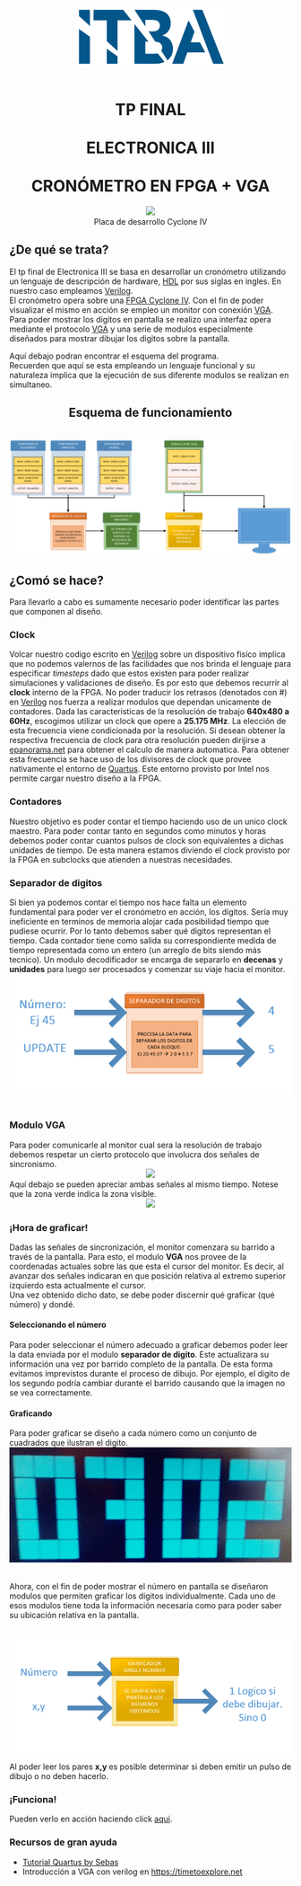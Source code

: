 <div align = "center">
  <img src = "https://github.com/ITBA-E3-2018/tp3-team-6/blob/master/Informe/logo.jpg?raw=true" width="265" height="106">
  </br></br>
</div>
<h1>
    <div align="center">
      <b>TP FINAL</b></br>
        </br>
      <b>ELECTRONICA III</b>
        </br>
    </div>
  </br>
   <div align="center">
      <b>CRONÓMETRO EN FPGA + VGA</b>
    </div>
  
</h1>

<div align = "center">
  <img src ="https://core-electronics.com.au/media/catalog/product/cache/1/image/650x650/fe1bcd18654db18f328c2faaaf3c690a/4/5/451-02.jpg" width = 300 heigth = 300><br>
  Placa de desarrollo Cyclone IV
  </div>
<h2>¿De qué se trata?</h2>
El tp final de Electronica III se basa en desarrollar un cronómetro utilizando un lenguaje de descripción de hardware, 
<a  href ="https://en.wikipedia.org/wiki/Hardware_description_language">HDL</a> por sus siglas en ingles. En nuestro caso empleamos 
<a  href ="https://es.wikipedia.org/wiki/Verilog"> Verilog</a>.
<br> 
El cronómetro opera sobre una <a  href ="https://www.intel.com/content/www/us/en/products/programmable/fpga/cyclone-iv.html">FPGA Cyclone IV</a>.
Con el fin de poder visualizar el mismo en acción se empleo un monitor con conexión <a  href = "https://es.wikipedia.org/wiki/Video_Graphics_Array">VGA</a>.
Para poder mostrar los digitos en pantalla se realizo una interfaz opera mediante el protocolo <a href = "https://es.wikipedia.org/wiki/Video_Graphics_Array">VGA</a> y una serie de modulos especialmente 
diseñados para mostrar dibujar los digitos sobre la pantalla.

Aquí debajo podran encontrar el esquema del programa.
<br>
Recuerden que aquí se esta empleando un lenguaje funcional y su naturaleza implica que la ejecución de sus diferente modulos 
se realizan en simultaneo.
<div align = "center">
  <h2>Esquema de funcionamiento</h2>
  </br>
  <img src = "https://github.com/ITBA-E3-2018/tpf-team-6/blob/master/ESQUEMA%20DE%20FUNCIONAMIENTO/Drawing1.png?raw=true">
</div>
<h2>¿Comó se hace?</h2>
Para llevarlo a cabo es sumamente necesario poder identificar las partes que componen al diseño.
<h3>Clock</h3>
Volcar nuestro codigo escrito en <a target="_blank" href ="https://es.wikipedia.org/wiki/Verilog"> Verilog</a> sobre un dispositivo fisíco implica que no podemos valernos de las facilidades que nos brinda el lenguaje para especificar <i>timesteps</i> dado que estos existen para poder realizar simulaciones y validaciones de diseño. Es por esto que debemos recurrir al <b>clock</b> interno de la FPGA. No poder traducir los retrasos (denotados con #) en <a target="_blank" href ="https://es.wikipedia.org/wiki/Verilog"> Verilog</a> nos fuerza a realizar modulos que dependan unicamente de contadores.
Dada las caracteristicas de la resolución de trabajo <b>640x480 a 60Hz</b>, escogimos utilizar un clock que opere a <b>25.175 MHz</b>.
La elección de esta frecuencia viene condicionada por la resolución. Si desean obtener la respectiva frecuencia de clock para otra resolución pueden dirijirse a <a href="http://www.epanorama.net/faq/vga2rgb/calc.html">epanorama.net</a> para obtener el calculo de manera automatica. 
Para obtener esta frecuencia se hace uso de los divisores de clock que provee nativamente el entorno de <a target="_blank" href ="https://www.intel.com/content/www/us/en/software/programmable/quartus-prime/overview.html">Quartus</a>. Este entorno provisto por Intel nos permite cargar nuestro diseño a la FPGA.

<h3>Contadores</h3>
Nuestro objetivo es poder contar el tiempo haciendo uso de un unico clock maestro. Para poder contar tanto en segundos como minutos y horas debemos poder contar cuantos pulsos de clock son equivalentes a dichas unidades de tiempo. De esta manera estamos diviendo el clock provisto por la FPGA en subclocks que atienden a nuestras necesidades. 

<h3>Separador de digitos</h3>
Si bien ya podemos contar el tiempo nos hace falta un elemento fundamental para poder ver el cronómetro en acción, los digitos. Sería muy ineficiente en terminos de memoria alojar cada posibilidad tiempo que pudiese ocurrir. Por lo tanto debemos saber qué digitos representan el tiempo.
Cada contador tiene como salida su correspondiente medida de tiempo representada como un entero (un arreglo de bits siendo más tecnico). Un modulo decodificador se encarga de separarlo en <b>decenas</b> y <b>unidades</b> para luego ser procesados y comenzar su viaje hacia el monitor.
<div align = "center">
  <img src = "https://github.com/ITBA-E3-2018/tpf-team-6/blob/master/ESQUEMA%20DE%20FUNCIONAMIENTO/NumSep.PNG?raw=true">
</div>
<br>
<h3>Modulo VGA</h3>
  Para poder comunicarle al monitor cual sera la resolución de trabajo debemos respetar un cierto protocolo que involucra dos señales de sincronismo.
  <br>
  <div align = "center">
  <a href = "https://timetoexplore.net/s/vga640x480.jpg">
    <img src = "https://timetoexplore.net/s/vga640x480.jpg" height = 300>
  <a>
  </div>
Aquí debajo se pueden apreciar ambas señales al mismo tiempo. Notese que la zona verde indica la zona visible.
<div align = "center">
  <img src = "http://blogs.fsfe.org/pboddie/files/2017/05/vga_timing1.png"  height = 300>
</div>
<h3>¡Hora de graficar!</h3>
  Dadas las señales de sincronización, el monitor comenzara su barrido a través de la pantalla. Para esto, el modulo <b>VGA</b> nos provee de la coordenadas actuales sobre las que esta el cursor del monitor. Es decir, al avanzar dos señales indicaran en que posición relativa al extremo superior izquierdo esta actualmente el cursor.
  <br>
Una vez obtenido dicho dato, se debe poder discernir qué graficar (qué número) y dondé.
    
<h4>Seleccionando el número</h4>
  
Para poder seleccionar el número adecuado a graficar debemos poder leer la data enviada por el modulo <b>separador de digito</b>. Este actualizara su información una vez por barrido completo de la pantalla. De esta forma evitamos imprevistos durante el proceso de dibujo. Por ejemplo, el digito de los segundo podría cambiar durante el barrido causando que la imagen no se vea correctamente.

<h4> Graficando</h4>
Para poder graficar se diseño a cada número como un conjunto de cuadrados que ilustran el digito.
<div align = "center">
<img src = "https://github.com/ITBA-E3-2018/tpf-team-6/blob/master/ESQUEMA%20DE%20FUNCIONAMIENTO/digitos.jpeg?raw=true">
</div>
<br>

Ahora, con el fin de poder mostrar el número en pantalla se diseñaron modulos que permiten graficar los digitos individualmente. Cada uno de esos modulos tiene toda la información necesaria como para poder saber su ubicación relativa en la pantalla.

<br>
<div align = "center">
  <img src ="https://github.com/ITBA-E3-2018/tpf-team-6/blob/master/ESQUEMA%20DE%20FUNCIONAMIENTO/SingleNumber.PNG?raw=true">
</div>

Al poder leer los pares <b> x,y </b> es posible determinar si deben emitir un pulso de dibujo o no deben hacerlo.
  
  
<h3>¡Funciona!</h3>
Pueden verlo en acción haciendo click <a href ="https://www.youtube.com/watch?v=NC7Mk_q6Vmk&feature=youtu.be">aquí</a>.


<h3>Recursos de gran ayuda</h3>
<ul>
  <li><a href ="https://www.youtube.com/watch?v=MIxL2fNw2os">Tutorial Quartus by Sebas</a></li>
  <li>Introducción a VGA con verilog en <a href ="https://timetoexplore.net">https://timetoexplore.net</a></li>
</ul>
